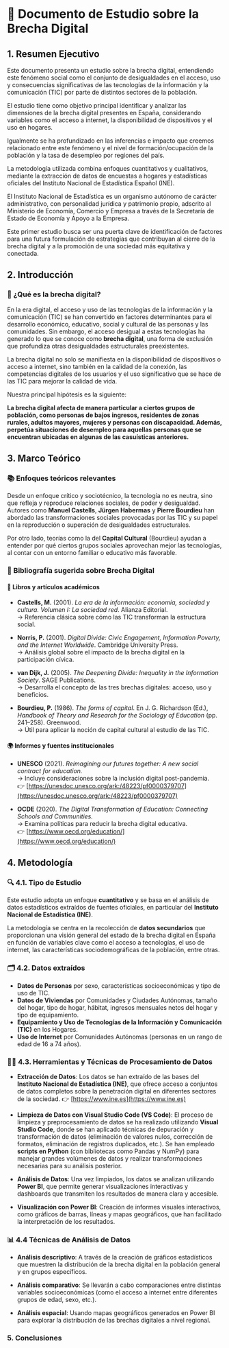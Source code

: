 # 📘 Documento de Estudio sobre la Brecha Digital

## 1. Resumen Ejecutivo

Este documento presenta un estudio sobre la brecha digital, entendiendo este fenómeno social como el conjunto de desigualdades en el acceso, uso y consecuencias significativas de las tecnologías de la información y la comunicación (TIC) por parte de distintos sectores de la población.

El estudio tiene como objetivo principal identificar y analizar las dimensiones de la brecha digital presentes en España, considerando variables como el acceso a internet, la disponibilidad de dispositivos y el uso en hogares. 

Igualmente se ha profundizado en las inferencias e impacto que creemos relacionado entre este fenómeno y el nivel de formación/ocupación de la población y la tasa de desempleo por regiones del país. 

La metodología utilizada combina enfoques cuantitativos y cualitativos, mediante la extracción de datos de encuestas a hogares y estadísticas oficiales del Instituto Nacional de Estadística Español (INE).

El Instituto Nacional de Estadística es un organismo autónomo de carácter administrativo, con personalidad jurídica y patrimonio propio, adscrito al Ministerio de Economía, Comercio y Empresa a través de la Secretaría de Estado de Economía y Apoyo a la Empresa. 

Este primer estudio busca ser una puerta clave de identificación de factores para una futura formulación de estrategias que contribuyan al cierre de la brecha digital y a la promoción de una sociedad más equitativa y conectada.

## 2. Introducción

### 🤔 ¿Qué es la brecha digital?

En la era digital, el acceso y uso de las tecnologías de la información y la comunicación (TIC) se han convertido en factores determinantes para el desarrollo económico, educativo, social y cultural de las personas y las comunidades. Sin embargo, el acceso desigual a estas tecnologías ha generado lo que se conoce como **brecha digital**, una forma de exclusión que profundiza otras desigualdades estructurales preexistentes.

La brecha digital no solo se manifiesta en la disponibilidad de dispositivos o acceso a internet, sino también en la calidad de la conexión, las competencias digitales de los usuarios y el uso significativo que se hace de las TIC para mejorar la calidad de vida. 

Nuestra principal hipótesis es la siguiente:

**La brecha digital afecta de manera particular a ciertos grupos de población, como personas de bajos ingresos, residentes de zonas rurales, adultos mayores, mujeres y personas con discapacidad. Además, perpetúa situaciones de desempleo para aquellas personas que se encuentran ubicadas en algunas de las casuísticas anteriores.**

## 3. Marco Teórico

### 📚 Enfoques teóricos relevantes

Desde un enfoque crítico y sociotécnico, la tecnología no es neutra, sino que refleja y reproduce relaciones sociales, de poder y desigualdad. Autores como **Manuel Castells**, **Jürgen Habermas** y **Pierre Bourdieu** han abordado las transformaciones sociales provocadas por las TIC y su papel en la reproducción o superación de desigualdades estructurales.

Por otro lado, teorías como la del **Capital Cultural** (Bourdieu) ayudan a entender por qué ciertos grupos sociales aprovechan mejor las tecnologías, al contar con un entorno familiar o educativo más favorable.

### 📖 Bibliografía sugerida sobre Brecha Digital

#### 📝 Libros y artículos académicos

- **Castells, M.** (2001). *La era de la información: economía, sociedad y cultura. Volumen I: La sociedad red*. Alianza Editorial.  
  → Referencia clásica sobre cómo las TIC transforman la estructura social.

- **Norris, P.** (2001). *Digital Divide: Civic Engagement, Information Poverty, and the Internet Worldwide*. Cambridge University Press.  
  → Análisis global sobre el impacto de la brecha digital en la participación cívica.

- **van Dijk, J.** (2005). *The Deepening Divide: Inequality in the Information Society*. SAGE Publications.  
  → Desarrolla el concepto de las tres brechas digitales: acceso, uso y beneficios.

- **Bourdieu, P.** (1986). *The forms of capital*. En J. G. Richardson (Ed.), *Handbook of Theory and Research for the Sociology of Education* (pp. 241–258). Greenwood.  
  → Útil para aplicar la noción de capital cultural al estudio de las TIC.

#### 🌍 Informes y fuentes institucionales

- **UNESCO** (2021). *Reimagining our futures together: A new social contract for education.*  
  → Incluye consideraciones sobre la inclusión digital post-pandemia.  
  👉 [https://unesdoc.unesco.org/ark:/48223/pf0000379707](https://unesdoc.unesco.org/ark:/48223/pf0000379707)

- **OCDE** (2020). *The Digital Transformation of Education: Connecting Schools and Communities.*  
  → Examina políticas para reducir la brecha digital educativa.  
  👉 [https://www.oecd.org/education/](https://www.oecd.org/education/)

## 4. Metodología

### 🔍 4.1. Tipo de Estudio

Este estudio adopta un enfoque **cuantitativo** y se basa en el análisis de datos estadísticos extraídos de fuentes oficiales, en particular del **Instituto Nacional de Estadística (INE)**. 

La metodología se centra en la recolección de **datos secundarios** que proporcionan una visión general del estado de la brecha digital en España en función de variables clave como el acceso a tecnologías, el uso de internet, las características sociodemográficas de la población, entre otras.

### 🗂️ 4.2. Datos extraídos

- **Datos de Personas** por sexo, características socioeconómicas y tipo de uso de TIC. 
- **Datos de Viviendas** por Comunidades y Ciudades Autónomas, tamaño del hogar, tipo de hogar, hábitat, ingresos mensuales netos del hogar y tipo de equipamiento.
- **Equipamiento y Uso de Tecnologías de la Información y Comunicación (TIC)** en los Hogares.
- **Uso de Internet** por Comunidades Autónomas (personas en un rango de edad de 16 a 74 años).

### 🧑‍💻 4.3. Herramientas y Técnicas de Procesamiento de Datos

- **Extracción de Datos**: Los datos se han extraído de las bases del **Instituto Nacional de Estadística (INE)**, que ofrece acceso a conjuntos de datos completos sobre la penetración digital en diferentes sectores de la sociedad. 👉 [https://www.ine.es](https://www.ine.es)

- **Limpieza de Datos con Visual Studio Code (VS Code)**: El proceso de limpieza y preprocesamiento de datos se ha realizado utilizando **Visual Studio Code**, donde se han aplicado técnicas de depuración y transformación de datos (eliminación de valores nulos, corrección de formatos, eliminación de registros duplicados, etc.). Se han empleado **scripts en Python** (con bibliotecas como Pandas y NumPy) para manejar grandes volúmenes de datos y realizar transformaciones necesarias para su análisis posterior.

- **Análisis de Datos**: Una vez limpiados, los datos se analizan utilizando **Power BI**, que permite generar visualizaciones interactivas y dashboards que transmiten los resultados de manera clara y accesible.

- **Visualización con Power BI**: Creación de informes visuales interactivos, como gráficos de barras, líneas y mapas geográficos, que han facilitado la interpretación de los resultados.

### 📊 4.4 Técnicas de Análisis de Datos

- **Análisis descriptivo**: A través de la creación de gráficos estadísticos que muestren la distribución de la brecha digital en la población general y en grupos específicos.

- **Análisis comparativo**: Se llevarán a cabo comparaciones entre distintas variables socioeconómicas (como el acceso a internet entre diferentes grupos de edad, sexo, etc.).

- **Análisis espacial**: Usando mapas geográficos generados en Power BI para explorar la distribución de las brechas digitales a nivel regional.

### 5. Conclusiones 